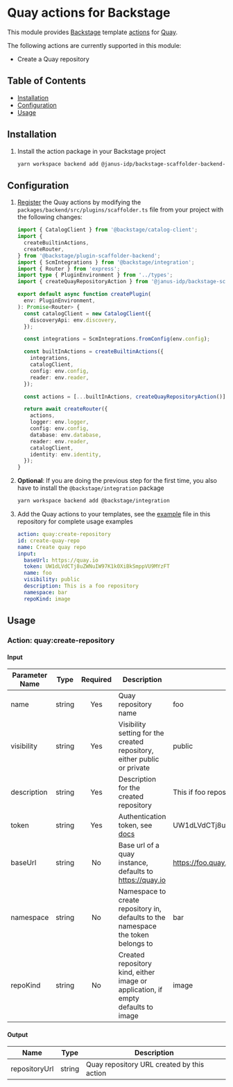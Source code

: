 # Quay actions for Backstage

This module provides [Backstage](https://backstage.io/) template [actions](https://backstage.io/docs/features/software-templates/builtin-actions) for [Quay](https://docs.quay.io/).

The following actions are currently supported in this module:

- Create a Quay repository

## Table of Contents

- [Installation](#installation)
- [Configuration](#configuration)
- [Usage](#usage)

## Installation

1. Install the action package in your Backstage project

   ```bash
   yarn workspace backend add @janus-idp/backstage-scaffolder-backend-module-quay
   ```

## Configuration

1. [Register](https://backstage.io/docs/features/software-templates/writing-custom-actions#registering-custom-actions) the Quay actions by modifying the `packages/backend/src/plugins/scaffolder.ts` file from your project with the following changes:

   ```ts
   import { CatalogClient } from '@backstage/catalog-client';
   import {
     createBuiltinActions,
     createRouter,
   } from '@backstage/plugin-scaffolder-backend';
   import { ScmIntegrations } from '@backstage/integration';
   import { Router } from 'express';
   import type { PluginEnvironment } from '../types';
   import { createQuayRepositoryAction } from '@janus-idp/backstage-scaffolder-backend-module-quay';

   export default async function createPlugin(
     env: PluginEnvironment,
   ): Promise<Router> {
     const catalogClient = new CatalogClient({
       discoveryApi: env.discovery,
     });

     const integrations = ScmIntegrations.fromConfig(env.config);

     const builtInActions = createBuiltinActions({
       integrations,
       catalogClient,
       config: env.config,
       reader: env.reader,
     });

     const actions = [...builtInActions, createQuayRepositoryAction()];

     return await createRouter({
       actions,
       logger: env.logger,
       config: env.config,
       database: env.database,
       reader: env.reader,
       catalogClient,
       identity: env.identity,
     });
   }
   ```

2. **Optional**: If you are doing the previous step for the first time, you also have to install the `@backstage/integration` package

   ```bash
   yarn workspace backend add @backstage/integration
   ```

3. Add the Quay actions to your templates, see the [example](./examples/templates/01-quay-template.yaml) file in this repository for complete usage examples

   ```yaml
   action: quay:create-repository
   id: create-quay-repo
   name: Create quay repo
   input:
     baseUrl: https://quay.io
     token: UW1dLVdCTj8uZWNuIW97K1k0XiBkSmppVU9MYzFT
     name: foo
     visibility: public
     description: This is a foo repository
     namespace: bar
     repoKind: image
   ```

## Usage

### Action: quay:create-repository

#### Input

| Parameter Name |  Type  | Required | Description                                                                       | Example                                  |
| -------------- | :----: | :------: | --------------------------------------------------------------------------------- | ---------------------------------------- |
| name           | string |   Yes    | Quay repository name                                                              | foo                                      |
| visibility     | string |   Yes    | Visibility setting for the created repository, either public or private           | public                                   |
| description    | string |   Yes    | Description for the created repository                                            | This if foo repository                   |
| token          | string |   Yes    | Authentication token, see [docs](https://docs.quay.io/api/)                       | UW1dLVdCTj8uZWNuIW97K1k0XiBkSmppVU9MYzFT |
| baseUrl        | string |    No    | Base url of a quay instance, defaults to <https://quay.io>                        | <https://foo.quay.io>                    |
| namespace      | string |    No    | Namespace to create repository in, defaults to the namespace the token belongs to | bar                                      |
| repoKind       | string |    No    | Created repository kind, either image or application, if empty defaults to image  | image                                    |

#### Output

| Name          |  Type  | Description                                |
| ------------- | :----: | ------------------------------------------ |
| repositoryUrl | string | Quay repository URL created by this action |
